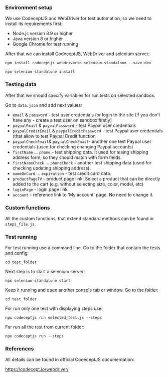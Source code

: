 ### Environment setup

We use CodeceptJS and WebDriver for test automation, so we need to install its requirements first: 

- Node.js version 8.9 or higher
- Java version 8 or higher
- Google Chrome for test running

After that we can install CodeceptJS, WebDriver and selenium server:
```
npm install codeceptjs webdriverio selenium-standalone --save-dev
```
```
npx selenium-standalone install
```

### Testing data

After that we should specify variables for run tests on selected sandbox. 

Go to `data.json` and add next values:

- `email` & `password` - test user credentials for login to the site (if you don't have any - create a test user on sandbox firstly)
- `paypalEmail` & `paypalPassword` - test Paypal user credentials
- `paypalCreditEmail` & `paypalCreditPassword` - test Paypal user credentials (that allow to test Paypal Credit function
- `paypalCheckEmail`& `paypalCheckEmail`- another one test Paypal user credentials (used for checking changing Paypal accounts)
- `firstName` ... `phone` - test shipping data. It used for tesing shipping address form, so they should match with form fields.
- `firstNameCheck` ... `phoneCheck` - another test shipping data (used for checking updating shipping address).
- `nameOnCard` ... `expiration` - test credit card data.
- `productPageTV` - product page link. Select a product that can be directly added to the cart (e.g. without selecting size, color, model, etc)
- `loginPage` - login page link.
- `account` - reference link to 'My account' page. No need to change it.

### Custom functions

All the custom functions, that extend standard methods can be found in `steps_file.js`. 

### Test running

For test running use a command line.
Go to the folder that contain the tests and config:
```
cd test_folder
```
Next step is to start a selenium server:
```
npx selenium-standalone start
```
Keep it running and open another console tab or window. Go to the folder:
```
cd test_folder
```
For run only one test with displaying steps use:
```
npx codeceptjs run selected_test.js --steps
```
For run all the test from current folder:
```
npx codeceptjs run --steps
```
### References

All details can be found in official CodeceptJS documentation:

https://codecept.io/webdriver/
